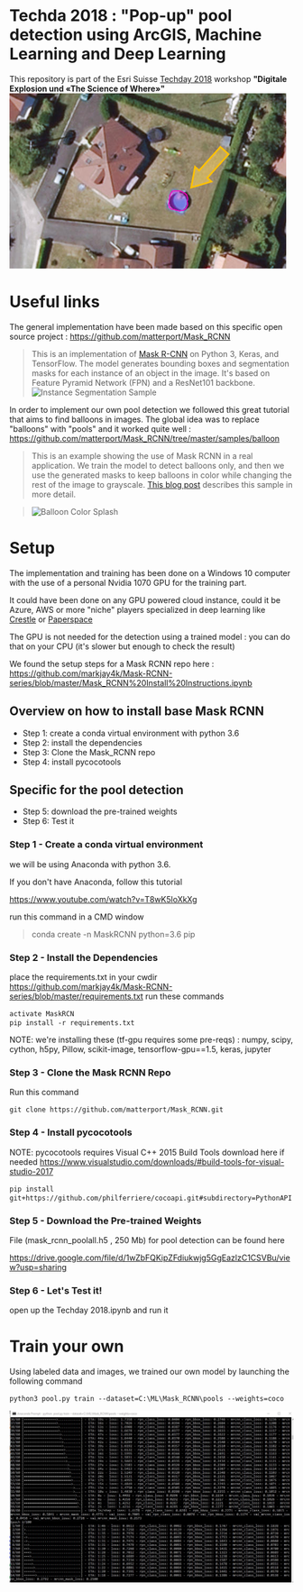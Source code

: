 # Techda 2018 : "Pop-up" pool detection using ArcGIS, Machine Learning and Deep Learning

This repository is part of the Esri Suisse [Techday 2018](https://www.techday.ch/) workshop **"Digitale Explosion und «The Science of Where»"**
![pools](presImages/thisisapool.png)

# Useful links

The general implementation have been made based on this specific open source project :
https://github.com/matterport/Mask_RCNN

>This is an implementation of [Mask R-CNN](https://arxiv.org/abs/1703.06870) on Python 3, Keras, and TensorFlow. The model generates bounding boxes and segmentation masks for each instance of an object in the image. It's based on Feature Pyramid Network (FPN) and a ResNet101 backbone.
> ![Instance Segmentation Sample](https://github.com/matterport/Mask_RCNN/raw/master/assets/street.png)

In order to implement our own pool detection we followed this great tutorial  that aims to find balloons in images. The global idea was to replace "balloons" with "pools" and it worked quite well :
https://github.com/matterport/Mask_RCNN/tree/master/samples/balloon

>This is an example showing the use of Mask RCNN in a real application.
We train the model to detect balloons only, and then we use the generated 
masks to keep balloons in color while changing the rest of the image to
grayscale.
>[This blog post](https://engineering.matterport.com/splash-of-color-instance-segmentation-with-mask-r-cnn-and-tensorflow-7c761e238b46) describes this sample in more detail.


>![Balloon Color Splash](https://github.com/matterport/Mask_RCNN/blob/master/assets/balloon_color_splash.gif)


# Setup

The implementation and training has been done on a Windows 10 computer with the use of a personal Nvidia 1070 GPU for the training part.

It could have been done on any GPU powered cloud instance, could it be Azure, AWS or more "niche" players specialized in deep learning like [Crestle](https://www.crestle.com/) or [Paperspace](https://www.paperspace.com/)

The GPU is not needed for the detection using a trained model : you can do that on your CPU (it's slower but enough to check the result)

We found the setup steps for a Mask RCNN repo here :
https://github.com/markjay4k/Mask-RCNN-series/blob/master/Mask_RCNN%20Install%20Instructions.ipynb

## Overview on how to install base Mask RCNN

* Step 1: create a conda virtual environment with python 3.6
* Step 2: install the dependencies
* Step 3: Clone the Mask_RCNN repo
* Step 4: install pycocotools


## Specific for the pool detection

* Step 5: download the pre-trained weights
* Step 6: Test it



### Step 1 - Create a conda virtual environment
we will be using Anaconda with python 3.6.

If you don't have Anaconda, follow this tutorial

https://www.youtube.com/watch?v=T8wK5loXkXg

run this command in a CMD window
> conda create -n MaskRCNN python=3.6 pip

### Step 2 - Install the Dependencies
place the requirements.txt in your cwdir
https://github.com/markjay4k/Mask-RCNN-series/blob/master/requirements.txt
run these commands

```
activate MaskRCN 
pip install -r requirements.txt
```

NOTE: we're installing these (tf-gpu requires some pre-reqs) : 
numpy, scipy, cython, h5py, Pillow, scikit-image, 
tensorflow-gpu==1.5, keras, jupyter

### Step 3 - Clone the Mask RCNN Repo
Run this command
```
git clone https://github.com/matterport/Mask_RCNN.git
```

### Step 4 - Install pycocotools
NOTE: pycocotools requires Visual C++ 2015 Build Tools
download here if needed https://www.visualstudio.com/downloads/#build-tools-for-visual-studio-2017

```
pip install git+https://github.com/philferriere/cocoapi.git#subdirectory=PythonAPI
```

### Step 5 - Download the Pre-trained Weights

File (mask_rcnn_poolall.h5 , 250 Mb) for pool detection can be found here

https://drive.google.com/file/d/1wZbFQKipZFdiukwjg5GgEazlzC1CSVBu/view?usp=sharing


### Step 6 - Let's Test it!
open up the Techday 2018.ipynb and run it

# Train your own

Using labeled data and images, we trained our own model by launching the following command

```
python3 pool.py train --dataset=C:\ML\Mask_RCNN\pools --weights=coco
```

![pools](presImages/training.JPG)